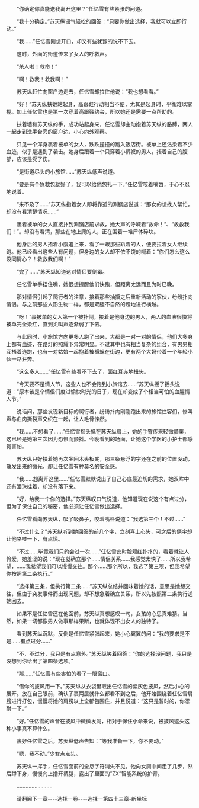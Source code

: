 <div class="read-content j_readContent" id="">
                <p>　　“你确定你真能送我离开这里？”任忆雪有些紧张的问道。<p>　　“我十分确定。”苏天纵语气轻松的回答：“只要你做出选择，我就可以立即行动。”<p>　　“我……”任忆雪刚想开口，却又有些犹豫的说不下去。<p>　　这时，外面的街道传来了女人的呼救声。<p>　　“杀人啦！救命！”<p>　　“啊！救我！救我啊！”<p>　　苏天纵赶忙向窗户边走去，任忆雪却拉住他说：“我也想看看。”<p>　　“好！”苏天纵扶她站起身，高跟鞋行动相当不便，尤其是起身时，平衡难以掌握。加上任忆雪也是第一次穿着高跟鞋约会，所以她还是需要一点帮助的。<p>　　扶着墙和苏天纵的手，成功站起身来，任忆雪却主动抱着苏天纵的胳膊，两人一起走到洗手台旁的窗户边，小心向外观察。<p>　　只见一个浑身裹着被单的女人，跌跌撞撞的跑入饭店街。被单上还沾染着不少血迹，似乎是遇到了袭击。她身后跟着一个只穿着小裤衩的男人，捂着自己的腹部，应该是受了伤。<p>　　“是街道尽头的小旅馆……”苏天纵低声说道。<p>　　“要是有个急救包就好了，我可以给他包扎一下。”任忆雪咬着嘴唇，于心不忍地说着。<p>　　“来不及了……”苏天纵指着女人即将靠近的涮锅店说道：“那女的想找人帮忙，却没有看清楚情况……”<p>　　裹着被单的女人直接扑到涮锅店前求救，她大声的呼喊着“救命！”、“救救我们！”。却没有看清，那些在地上爬的人，正在围着一堆尸体碎块。<p>　　他身后的男人捂着小腹追上来，看了一眼那些趴着的人，便要拉着女人继续跑。他已经看出这些人有问题，但身边的女人却不依不饶的喊着：“你们怎么这么没同情心？！救救我们啊！”<p>　　“完了……”苏天纵知道这对情侣要倒霉。<p>　　任忆雪单手捂住嘴，她很想提醒他们快跑，但距离太远而且为时已晚。<p>　　那对情侣引起了爬行者的注意，接着那些抽搐之后重新活动的家伙，纷纷扑向情侣。与之前那些人形生物一样，都是双腿不自然的蹬地进行横越。<p>　　“呀！”裹被单的女人第一个被扑倒，接着是他身边的男人，两人的血液很快将被单完全染红，直到尖叫声逐渐弱了下去。<p>　　与此同时，小旅馆方向更多人跑了出来，大都是一对一对的情侣，他们大多身上都有血迹，在路灯的照耀下异常明显。不过其中也有相当复杂的组合，有男男相互捂着逃跑，也有一对姑娘一起抱着被褥躲在街边，更有两个大妈带着一个年轻小伙一路狂奔。<p>　　“这么多人……”任忆雪有些看不下去了，面红耳赤地扭头。<p>　　“今天要不是情人节，这些人也不会跑到小旅馆去……”苏天纵摇了摇头说道：“原本该是个情侣们度过愉快时光的日子，现在却变成了个相当可怕的血腥情人节。”<p>　　说话间，那些发现新目标的爬行者，纷纷扑向刚刚跑出来的旅馆住客们，惨叫声与血肉撕裂声交织在一起，让人毛骨悚然。<p>　　“我……不想看了……”任忆雪额头抵在苏天纵肩上，她的手臂传来轻微颤栗，这已经是她第三次因为恐惧而颤抖。今晚看到的场面，让她这个学医的小护士都感觉害怕。<p>　　苏天纵只好扶着她再次坐回木头板凳，那三条悬浮的字还在之前的位置没动，散发出来的微光，却让任忆雪有种莫名的安全感。<p>　　“我……想离开这里……”任忆雪默默说出了自己心底最迫切的需求，她双眸中还有泪珠挂着，却没有落下来。<p>　　“好，给我一个你的选择。”苏天纵叹口气说道，他知道现在说这个有点过分，但为了保住自己的秘密，他必须让任忆雪做出选择。<p>　　任忆雪看向苏天纵，吸了吸鼻子，咬着嘴唇说道：“我选第三个！不过……”<p>　　“不过什么？”苏天纵听到她回答的前几个字，立刻喜上心头，可之后的俩字却让他咯噔一下，有点慌。<p>　　“不过……毕竟我们只约会过一次……”任忆雪此时脸颊红扑扑的，看着就让人怜爱，她羞涩的说：“现在就确立那个……情侣关系……我感觉太快了……所以我希望，……我希望我们可以慢慢交往。那个……那个所以，我选了第三项，但我希望你按照第二条执行。”<p>　　“选择第三条，但执行第二条……”苏天纵总结并回味着她的话，意思是她想交往，但由于突发事件而出现问题，却不想急着确立关系，所以先按照第二条执行送她回去。<p>　　如果不是任忆雪还在他面前，苏天纵真想感叹一句，女孩的心思真难猜。当然，如果一切都像男人做事那样果断，也就体现不出女人的独特了。<p>　　看到苏天纵沉默，反倒是任忆雪紧张起来，她小心翼翼的问：“我的要求是不是……有点过分……”<p>　　“不，不过分，我只是有点意外。”苏天纵笑着回答：“你的选择没问题，我只是没想到你给出了第四条选项。”<p>　　“那……”任忆雪有些害怕的看了一眼窗口。<p>　　“借你的披风用一下。”苏天纵从衣袋里取出任忆雪的紫灰色披风，然后小心的展开。放在自己眼前，确认了裹两层就什么都看不到之后，他开始围绕着任忆雪肩膀进行打包，慢慢将她的肩膀以上全都包围住，并且说道：“这只是暂时的，你忍耐一下。”<p>　　“好。”任忆雪的声音在披风中微微发闷，相对于保住小命来说，被披风遮头这种小事真不算什么。<p>　　裹好任忆雪之后，苏天纵低声告知：“等我准备一下，你不要动。”<p>　　“嗯，我不动。”少女点点头。<p>　　苏天纵一挥手，任忆雪面前的全息字符消失不见。他向女厕中间走了几步，然后蹲下身，慢慢向上撸开裤腿，露出了里面的”ZX”智能系统的护臂。<p>　　……………………<p>　　请翻阅下一章----选择一卷----选择一第四十三章-新坐标<p> 
            </div>
